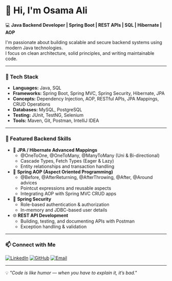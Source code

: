 # 👋 Hi, I'm Osama Ali  

💻 **Java Backend Developer | Spring Boot | REST APIs | SQL | Hibernate | AOP**

I'm passionate about building scalable and secure backend systems using modern Java technologies.  
I focus on clean architecture, solid principles, and writing maintainable code.

---

### 🧠 Tech Stack
- **Languages:** Java, SQL  
- **Frameworks:** Spring Boot, Spring MVC, Spring Security, Hibernate, JPA  
- **Concepts:** Dependency Injection, AOP, RESTful APIs, JPA Mappings, CRUD Operations  
- **Databases:** MySQL, PostgreSQL  
- **Testing:** JUnit, TestNG, Selenium  
- **Tools:** Maven, Git, Postman, IntelliJ IDEA  

---

### 🚀 Featured Backend Skills
- 🔗 **JPA / Hibernate Advanced Mappings**
  - @OneToOne, @OneToMany, @ManyToMany (Uni & Bi-directional)
  - Cascade Types, Fetch Types (Eager & Lazy)
  - Entity relationships and transaction handling  
- 🧩 **Spring AOP (Aspect Oriented Programming)**
  - @Before, @AfterReturning, @AfterThrowing, @After, @Around advices
  - Pointcut expressions and reusable aspects
  - Integrating AOP with Spring MVC CRUD apps  
- 🔐 **Spring Security**
  - Role-based authentication & authorization  
  - In-memory and JDBC-based user details  
- 🌐 **REST API Development**
  - Building, testing, and documenting APIs with Postman  
  - Exception handling & validation

---
### 📫 Connect with Me
[![LinkedIn](https://img.shields.io/badge/LinkedIn-blue?style=for-the-badge&logo=linkedin)]((https://www.linkedin.com/in/osama3li/))
[![GitHub](https://img.shields.io/badge/GitHub-black?style=for-the-badge&logo=github)](https://github.com/OsamaAli12353)
[![Email](https://img.shields.io/badge/Email-red?style=for-the-badge&logo=gmail)](mailto:osamaalsharqawy92@gmail.com)

---

💡 *"Code is like humor — when you have to explain it, it’s bad."*
